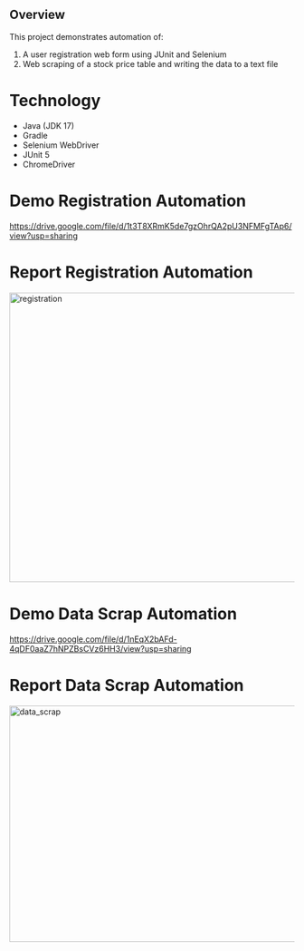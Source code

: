 ## Overview
This project demonstrates automation of:
1. A user registration web form using JUnit and Selenium
2. Web scraping of a stock price table and writing the data to a text file

# Technology
- Java (JDK 17)
- Gradle
- Selenium WebDriver
- JUnit 5
- ChromeDriver
  
# Demo Registration Automation
https://drive.google.com/file/d/1t3T8XRmK5de7gzOhrQA2pU3NFMFgTAp6/view?usp=sharing

# Report Registration Automation
<img width="1235" height="511" alt="registration" src="https://github.com/user-attachments/assets/0a5552cf-7cc6-4ba5-880e-07b9fe2662ca" />

# Demo Data Scrap Automation
https://drive.google.com/file/d/1nEqX2bAFd-4qDF0aaZ7hNPZBsCVz6HH3/view?usp=sharing

# Report Data Scrap Automation
<img width="1331" height="417" alt="data_scrap" src="https://github.com/user-attachments/assets/c0b94739-d783-4178-8160-01852be1d11e" />
